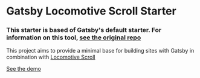 # Gatsby Locomotive Scroll Starter

### This starter is based of Gatsby's default starter. For information on this tool, [see the original repo](https://github.com/gatsbyjs/gatsby-starter-default)

This project aims to provide a minimal base for building sites with Gatsby in combination with [Locomotive Scroll](https://github.com/locomotivemtl/locomotive-scroll)

[See the demo](#)
